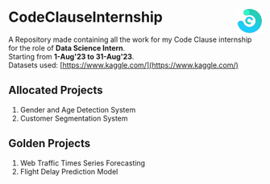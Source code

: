 # CodeClauseInternship       <img alt="LOGO" src="Main Logo.png" height=50px width=50px align="right">
A Repository made containing all the work for my Code Clause internship for the role of <b>Data Science Intern</b>.<br>
Starting from <b>1-Aug'23 to 31-Aug'23</b>.<br>
Datasets used: [https://www.kaggle.com/](https://www.kaggle.com/)


<h2>Allocated Projects</h2>
<ol>
  <li>Gender and Age Detection System</li>
  <li>Customer Segmentation System</li>
</ol>
<h2>Golden Projects</h2>
<ol>
  <li>Web Traffic Times Series Forecasting</li>
  <li>Flight Delay Prediction Model</li>
</ol>
<!-- FORM  SUBMITTED
fee💯--->
